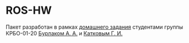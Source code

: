 # ROS-HW

Пакет разработан в рамках [домашнего задания](https://github.com/McGorky/ros-hw) студентами группы КРБО-01-20 [Бурлаком А. А.](greenbormot@gmail.com) и [Катковым Г. И.](gkigki111@gmail.com)
